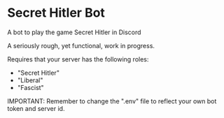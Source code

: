 # Secret Hitler Bot
 A bot to play the game Secret Hitler in Discord

A seriously rough, yet functional, work in progress.

Requires that your server has the following roles:
- "Secret Hitler"
- "Liberal"
- "Fascist"

IMPORTANT: Remember to change the ".env" file to reflect your own bot token and server id.
